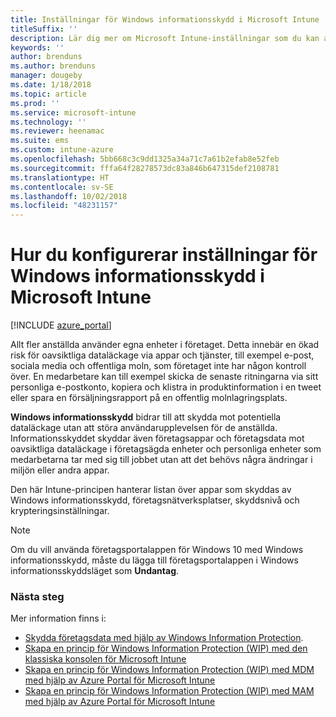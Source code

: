 ```yaml
---
title: Inställningar för Windows informationsskydd i Microsoft Intune
titleSuffix: ''
description: Lär dig mer om Microsoft Intune-inställningar som du kan använda för att hantera Windows informationsskydd.
keywords: ''
author: brenduns
ms.author: brenduns
manager: dougeby
ms.date: 1/18/2018
ms.topic: article
ms.prod: ''
ms.service: microsoft-intune
ms.technology: ''
ms.reviewer: heenamac
ms.suite: ems
ms.custom: intune-azure
ms.openlocfilehash: 5bb668c3c9dd1325a34a71c7a61b2efab8e52feb
ms.sourcegitcommit: fffa64f28278573dc83a846b647315def2108781
ms.translationtype: HT
ms.contentlocale: sv-SE
ms.lasthandoff: 10/02/2018
ms.locfileid: "48231157"
---
```

# <a name="how-to-configure-windows-information-protection-in-microsoft-intune"></a>Hur du konfigurerar inställningar för Windows informationsskydd i Microsoft Intune

[!INCLUDE [azure_portal](./includes/azure_portal.md)]

Allt fler anställda använder egna enheter i företaget. Detta innebär en ökad risk för oavsiktliga dataläckage via appar och tjänster, till exempel e-post, sociala media och offentliga moln, som företaget inte har någon kontroll över. En medarbetare kan till exempel skicka de senaste ritningarna via sitt personliga e-postkonto, kopiera och klistra in produktinformation i en tweet eller spara en försäljningsrapport på en offentlig molnlagringsplats.

**Windows informationsskydd** bidrar till att skydda mot potentiella dataläckage utan att störa användarupplevelsen för de anställda. Informationsskyddet skyddar även företagsappar och företagsdata mot oavsiktliga dataläckage i företagsägda enheter och personliga enheter som medarbetarna tar med sig till jobbet utan att det behövs några ändringar i miljön eller andra appar.

Den här Intune-principen hanterar listan över appar som skyddas av Windows informationsskydd, företagsnätverksplatser, skyddsnivå och krypteringsinställningar.

>[!NOTE]
> Om du vill använda företagsportalappen för Windows 10 med Windows informationsskydd, måste du lägga till företagsportalappen i Windows informationsskyddsläget som **Undantag**. 

### <a name="next-steps"></a>Nästa steg
Mer information finns i:
-  [Skydda företagsdata med hjälp av Windows Information Protection](https://technet.microsoft.com/itpro/windows/keep-secure/protect-enterprise-data-using-wip).
- [Skapa en princip för Windows Information Protection (WIP) med den klassiska konsolen för Microsoft Intune](https://docs.microsoft.com/windows/threat-protection/windows-information-protection/create-wip-policy-using-intune)
- [Skapa en princip för Windows Information Protection (WIP) med MDM med hjälp av Azure Portal för Microsoft Intune](https://docs.microsoft.com/windows/threat-protection/windows-information-protection/create-wip-policy-using-intune-azure)
- [Skapa en princip för Windows Information Protection (WIP) med MAM med hjälp av Azure Portal för Microsoft Intune](https://docs.microsoft.com/windows/threat-protection/windows-information-protection/create-wip-policy-using-mam-intune-azure)
